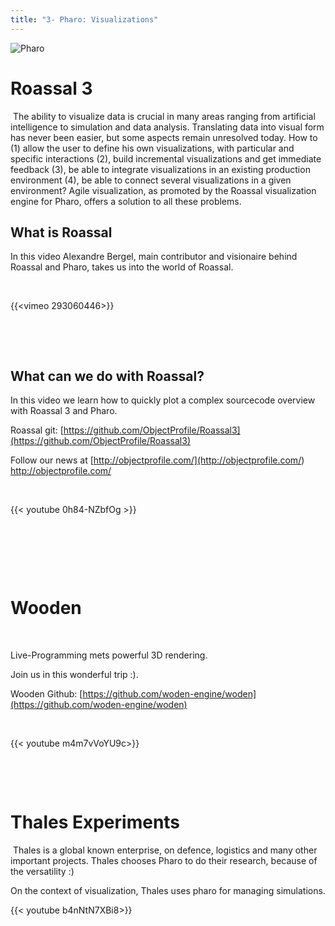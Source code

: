 ```yaml
---
title: "3- Pharo: Visualizations"
--- 
```

![Pharo](https://pharo.org/web/files/pharo.png)
​​​​​

Roassal 3 
==========

​​​​​
The ability to visualize data is crucial in many areas ranging from artificial intelligence to simulation and data analysis. Translating data into visual form has never been easier, but some aspects remain unresolved today. How to (1) allow the user to define his own visualizations, with particular and specific interactions (2), build incremental visualizations and get immediate feedback (3), be able to integrate visualizations in an existing production environment (4), be able to connect several visualizations in a given environment? Agile visualization, as promoted by the Roassal visualization engine for Pharo, offers a solution to all these problems.

What is Roassal
---------------
In this video Alexandre Bergel, main contributor and visionaire behind Roassal and Pharo, takes us into the world of Roassal.




​​​​​


{{<vimeo 293060446>}}





​​​​​





​​​​​

What can we do with Roassal?
----------------------------





In this video we learn how to quickly plot a complex sourcecode overview with Roassal 3 and Pharo. 

Roassal git: [https://github.com/ObjectProfile/Roassal3](https://github.com/ObjectProfile/Roassal3)

Follow our news at [http://objectprofile.com/​](http://objectprofile.com/​ ) http://objectprofile.com/​ 





​​​​​


{{< youtube 0h84-NZbfOg >}}



​​​​​

​​​​​


​​​​​

Wooden
=======


​​​​​


Live-Programming mets powerful 3D rendering. 

Join us in this wonderful trip :).

Wooden Github: 
[https://github.com/woden-engine/woden​](https://github.com/woden-engine/woden​)



​​​​​

{{< youtube m4m7vVoYU9c>}}









​​​​​



​​​​​




Thales Experiments
==================

​​​​​
Thales is a global known enterprise, on defence, logistics and many other important projects. 
Thales chooses Pharo to do their research, because of the versatility :) 

On the context of visualization, Thales uses pharo for managing simulations.


{{< youtube b4nNtN7XBi8>}}




